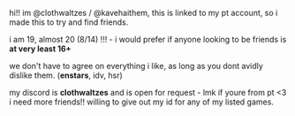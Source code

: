 hi!! im @clothwaltzes / @kavehaithem, this is linked to my pt account, so i made this to try and find friends.

i am 19, almost 20 (8/14) !!! - i would prefer if anyone looking to be friends is **at very least 16+**

we don't have to agree on everything i like, as long as you dont avidly dislike them. (**enstars**, idv, hsr)

my discord is **clothwaltzes** and is open for request - lmk if youre from pt <3 i need more friends!! willing to give out my id for any of my listed games.
